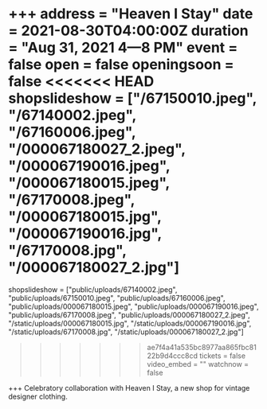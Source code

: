 +++
address = "Heaven I Stay"
date = 2021-08-30T04:00:00Z
duration = "Aug 31, 2021 4—8 PM"
event = false
open = false
openingsoon = false
<<<<<<< HEAD
shopslideshow = ["/67150010.jpeg", "/67140002.jpeg", "/67160006.jpeg", "/000067180027_2.jpeg", "/000067190016.jpeg", "/000067180015.jpeg", "/67170008.jpeg", "/000067180015.jpg", "/000067190016.jpg", "/67170008.jpg", "/000067180027_2.jpg"]
=======
shopslideshow = ["public/uploads/67140002.jpeg", "public/uploads/67150010.jpeg", "public/uploads/67160006.jpeg", "public/uploads/000067180015.jpeg", "public/uploads/000067190016.jpeg", "public/uploads/67170008.jpeg", "public/uploads/000067180027_2.jpeg", "/static/uploads/000067180015.jpg", "/static/uploads/000067190016.jpg", "/static/uploads/67170008.jpg", "/static/uploads/000067180027_2.jpg"]
>>>>>>> ae7f4a41a535bc8977aa865fbc8122b9d4ccc8cd
tickets = false
video_embed = ""
watchnow = false

+++
Celebratory collaboration with Heaven I Stay, a new shop for vintage designer clothing.